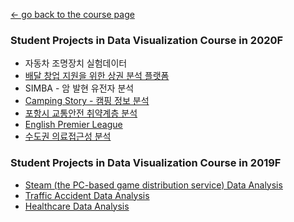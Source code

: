 [← go back to the course page](../README.md)

### Student Projects in Data Visualization Course in 2020F
- 자동차 조명장치 실험데이터
- [배달 창업 지원을 위한 상권 분석 플랫폼](https://clkim.shinyapps.io/dashboards/)
- SIMBA - 암 발현 유전자 분석
- [Camping Story - 캠핑 정보 분석](https://seonyeongparkdatavisualization.shinyapps.io/shiny/)
- [포항시 교통안전 취약계층 분석](https://pohang10n2.herokuapp.com/)
- [English Premier League](https://mr-byun.shinyapps.io/final/)
- [수도권 의료접근성 분석](https://chanil.shinyapps.io/dvfinal/)

### Student Projects in Data Visualization Course in 2019F
- [Steam (the PC-based game distribution service) Data Analysis](DV2019F/SteamData/main.html)
- [Traffic Accident Data Analysis](http://jict.handong.edu:3838/dataVisClass2019/app/)
- [Healthcare Data Analysis](https://ybhong.shinyapps.io/Finedust_Disease_2019_DV/)